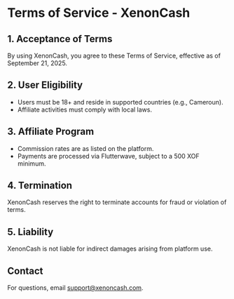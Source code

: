 # Terms of Service - XenonCash

## 1. Acceptance of Terms
By using XenonCash, you agree to these Terms of Service, effective as of September 21, 2025.

## 2. User Eligibility
- Users must be 18+ and reside in supported countries (e.g., Cameroun).
- Affiliate activities must comply with local laws.

## 3. Affiliate Program
- Commission rates are as listed on the platform.
- Payments are processed via Flutterwave, subject to a 500 XOF minimum.

## 4. Termination
XenonCash reserves the right to terminate accounts for fraud or violation of terms.

## 5. Liability
XenonCash is not liable for indirect damages arising from platform use.

## Contact
For questions, email support@xenoncash.com.